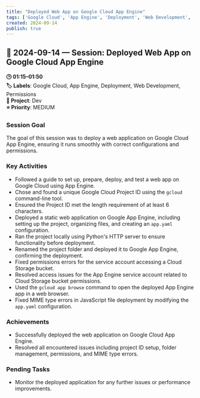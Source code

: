 ```yaml
---
title: "Deployed Web App on Google Cloud App Engine"
tags: ['Google Cloud', 'App Engine', 'Deployment', 'Web Development', 'Permissions']
created: 2024-09-14
publish: true
---
```


## 📅 2024-09-14 — Session: Deployed Web App on Google Cloud App Engine

**🕒 01:15–01:50**  
**🏷️ Labels**: Google Cloud, App Engine, Deployment, Web Development, Permissions  
**📂 Project**: Dev  
**⭐ Priority**: MEDIUM  


### Session Goal
The goal of this session was to deploy a web application on Google Cloud App Engine, ensuring it runs smoothly with correct configurations and permissions.

### Key Activities
- Followed a guide to set up, prepare, deploy, and test a web app on Google Cloud using App Engine.
- Chose and found a unique Google Cloud Project ID using the `gcloud` command-line tool.
- Ensured the Project ID met the length requirement of at least 6 characters.
- Deployed a static web application on Google App Engine, including setting up the project, organizing files, and creating an `app.yaml` configuration.
- Ran the project locally using Python's HTTP server to ensure functionality before deployment.
- Renamed the project folder and deployed it to Google App Engine, confirming the deployment.
- Fixed permissions errors for the service account accessing a Cloud Storage bucket.
- Resolved access issues for the App Engine service account related to Cloud Storage bucket permissions.
- Used the `gcloud app browse` command to open the deployed App Engine app in a web browser.
- Fixed MIME type errors in JavaScript file deployment by modifying the `app.yaml` configuration.

### Achievements
- Successfully deployed the web application on Google Cloud App Engine.
- Resolved all encountered issues including project ID setup, folder management, permissions, and MIME type errors.

### Pending Tasks
- Monitor the deployed application for any further issues or performance improvements.
